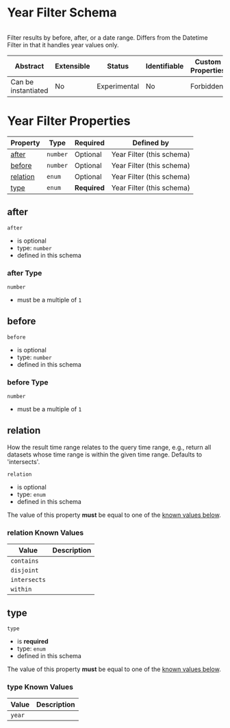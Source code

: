 
# Year Filter Schema

```
```

Filter results by before, after, or a date range. Differs from the Datetime Filter in that it handles year values only.

| Abstract | Extensible | Status | Identifiable | Custom Properties | Additional Properties | Defined In |
|----------|------------|--------|--------------|-------------------|-----------------------|------------|
| Can be instantiated | No | Experimental | No | Forbidden | Forbidden | [yearFilter.json](yearFilter.json) |

# Year Filter Properties

| Property | Type | Required | Defined by |
|----------|------|----------|------------|
| [after](#after) | `number` | Optional | Year Filter (this schema) |
| [before](#before) | `number` | Optional | Year Filter (this schema) |
| [relation](#relation) | `enum` | Optional | Year Filter (this schema) |
| [type](#type) | `enum` | **Required** | Year Filter (this schema) |

## after


`after`

* is optional
* type: `number`
* defined in this schema

### after Type


`number`


* must be a multiple of `1`





## before


`before`

* is optional
* type: `number`
* defined in this schema

### before Type


`number`


* must be a multiple of `1`





## relation

How the result time range relates to the query time range, e.g., return all datasets whose time range is within the given time range. Defaults to 'intersects'.

`relation`

* is optional
* type: `enum`
* defined in this schema

The value of this property **must** be equal to one of the [known values below](#relation-known-values).

### relation Known Values
| Value | Description |
|-------|-------------|
| `contains` |  |
| `disjoint` |  |
| `intersects` |  |
| `within` |  |




## type


`type`

* is **required**
* type: `enum`
* defined in this schema

The value of this property **must** be equal to one of the [known values below](#type-known-values).

### type Known Values
| Value | Description |
|-------|-------------|
| `year` |  |



